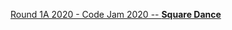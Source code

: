 [Round 1A 2020 - Code Jam 2020 -- **Square Dance**](https://codingcompetitions.withgoogle.com/codejam/round/000000000019fd74/00000000002b1355)